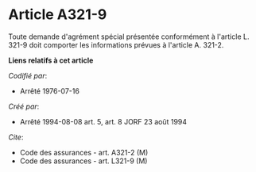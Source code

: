 # Article A321-9

Toute demande d'agrément spécial présentée conformément à l'article L. 321-9 doit comporter les informations prévues à
l'article A. 321-2.

**Liens relatifs à cet article**

_Codifié par_:

  - Arrêté 1976-07-16

_Créé par_:

  - Arrêté 1994-08-08 art. 5, art. 8 JORF 23 août 1994

_Cite_:

  - Code des assurances - art. A321-2 (M)
  - Code des assurances - art. L321-9 (M)
